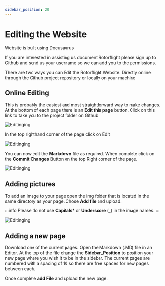 ```yaml
---
sidebar_position: 20
---
```

# Editing the Website
Website is built using Docusaurus

If you are interested in assisting us document Rotorflight please sign up to Github and send us your username so we can add you to the permissions. 

There are two ways you can Edit the Rotorflight Website. Directly online through the Github project repository or locally on your machine 

## Online Editing
This is probably the easiest and most straightforward way to make changes. At the bottom of each page there is an **Edit this page** button. Click on this link to take you to the project folder on Github.

![Editinging](./img/edit-1.png)

In the top righthand corner of the page click on Edit

![Editinging](./img/edit-2.png)

You can now edit the **Markdown** file as required. When complete click on the **Commit Changes** Button on the top Right corner of the page.

![Editinging](./img/edit-3.png)

## Adding pictures

To add an image to your page open the img folder that is located in the same directory as your page. Chose **Add file** and upload. 

:::info
 Please do not use **Capitals*** or **Underscore** (_) in the image names.
:::

![Editinging](./img/edit-4.png)

## Adding a new page
Download one of the current pages. Open the Markdown (.MD) file in an Editor. At the top of the file change the **Sidebar_Position** to position your new page where you wish it to be in the sidebar. The current pages are numbered with a spacing of 10 so there are free spaces for new pages between each. 

Once complete **add File** and upload the new page. 

